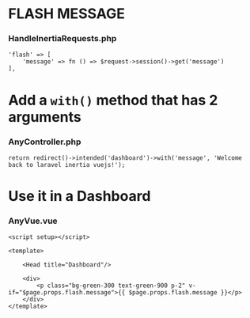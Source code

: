 # FLASH MESSAGE
### HandleInertiaRequests.php
```
'flash' => [
    'message' => fn () => $request->session()->get('message')
],
```

# Add a `with()` method that has 2 arguments
### AnyController.php
```
return redirect()->intended('dashboard')->with('message', 'Welcome back to laravel inertia vuejs!');
```

# Use it in a Dashboard
### AnyVue.vue
```
<script setup></script>

<template>

    <Head title="Dashboard"/>

    <div>
        <p class="bg-green-300 text-green-900 p-2" v-if="$page.props.flash.message">{{ $page.props.flash.message }}</p>
    </div>
</template>
```